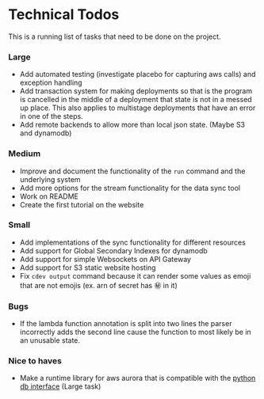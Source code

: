 # Technical Todos

This is a running list of tasks that need to be done on the project.



### Large
- Add automated testing (investigate placebo for capturing aws calls) and exception handling
- Add transaction system for making deployments so that is the program is cancelled in the middle of a deployment that state is not in a messed up place. This also applies to multistage deployments that have an error in one of the steps.
- Add remote backends to allow more than local json state. (Maybe S3 and dynamodb)


### Medium
- Improve and document the functionality of the `run` command and the underlying system 
- Add more options for the stream functionality for the data sync tool
- Work on README 
- Create the first tutorial on the website


### Small
- Add implementations of the sync functionality for different resources
- Add support for Global Secondary Indexes for dynamodb
- Add support for simple Websockets on API Gateway
- Add support for S3 static website hosting
- Fix `cdev output` command because it can render some values as emoji that are not emojis (ex. arn of secret has :secret: in it)


### Bugs
- If the lambda function annotation is split into two lines the parser incorrectly adds the second line cause the function to most likely be in an unusable state.


### Nice to haves
- Make a runtime library for aws aurora that is compatible with the [python db interface](https://www.python.org/dev/peps/pep-0249/) (Large task)

